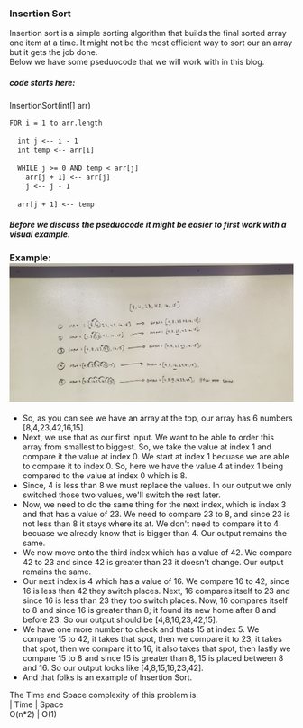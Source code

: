 ### Insertion Sort

Insertion sort is a simple sorting algorithm that builds the final sorted array one item at a time. 
It might not be the most efficient way to sort our an array but it gets the job done.   
Below we have some pseduocode that we will work with in this blog.     
 ##### code starts here:
  InsertionSort(int[] arr)

    FOR i = 1 to arr.length
    
      int j <-- i - 1
      int temp <-- arr[i]
      
      WHILE j >= 0 AND temp < arr[j]
        arr[j + 1] <-- arr[j]
        j <-- j - 1
        
      arr[j + 1] <-- temp

  ##### Before we discuss the pseduocode it might be easier to first work with a visual example.    
  ### Example:  ![Image 1](https://github.com/biniamsea2/data-structures-and-algorithms-401/blob/master/challenges/Insertion%20Sort/Insertion%20Sort/Assets/20191118_173425.jpg)  
- So, as you can see we have an array at the top, our array has 6 numbers [8,4,23,42,16,15].  
- Next, we use that as our first input. We want to be able to order this array from smallest to biggest. So, we take the value at index 1 and compare it the value
at index 0. We start at index 1 becuase we are able to compare it to index 0. So, here we have the value 4 at index 1 being compared to the value at index 0 which is 8.  
- Since, 4 is less than 8 we must replace the values. In our output we only switched those two values, we'll switch the rest later.  
- Now, we need to do the same thing for the next index, which is index 3 and that has a value of 23. We need to compare 23 to 8, and since 23 is not less than 8 it stays where its at.
We don't need to compare it to 4 becuase we already know that is bigger than 4. Our output remains the same.  
- We now move onto the third index which has a value of 42. We compare 42 to 23 and since 42 is greater than 23 it doesn't change. Our output remains the same.  
- Our next index is 4 which has a value of 16. We compare 16 to 42, since 16 is less than 42 they switch places. Next, 16 compares itself to 23 and since 16 is less than 23 they too switch places.
Now, 16 compares itself to 8 and since 16 is greater than 8; it found its new home after 8 and before 23. So our output should be [4,8,16,23,42,15].  
- We have one more number to check and thats 15 at index 5. We compare 15 to 42, it takes that spot, then we compare it to 23, it takes that spot, then we compare it to 16, it also takes that spot, then 
lastly we compare 15 to 8 and since 15 is greater than 8, 15 is placed between 8 and 16. So our output looks like [4,8,15,16,23,42].  
- And that folks is an example of Insertion Sort.  

The Time and Space complexity of this problem is:  
| Time  | Space  
O(n*2) | O(1)
